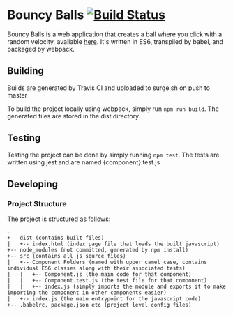 # Bouncy Balls [![Build Status](https://travis-ci.org/steventurner21/bouncy-balls.svg?branch=master)](https://travis-ci.org/steventurner21/bouncy-balls)

Bouncy Balls is a web application that creates a ball where you click with a random velocity, available [here](http://bouncy-balls.surge.sh/). It's written in ES6, transpiled by babel, and packaged by webpack.

## Building

Builds are generated by Travis CI and uploaded to surge.sh on push to master

To build the project locally using webpack, simply run `npm run build`. The generated files are stored in the dist directory.

## Testing 

Testing the project can be done by simply running `npm test`. The tests are written using jest and are named {component}.test.js

## Developing

### Project Structure

The project is structured as follows:

```
.
+-- dist (contains built files)
|   +-- index.html (index page file that loads the built javascript)
+-- node_modules (not committed, generated by npm install)
+-- src (contains all js source files)
|   +-- Component Folders (named with upper camel case, contains individual ES6 classes along with their associated tests)
|   |   +-- Component.js (the main code for that component)
|   |   +-- Component.test.js (the test file for that component)
|   |   +-- index.js (simply imports the module and exports it to make importing the component in other components easier)
|   +-- index.js (the main entrypoint for the javascript code)
+-- .babelrc, package.json etc (project level config files)
```
